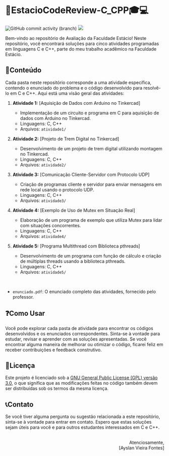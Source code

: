 # 🔷EstacioCodeReview-C_CPP🎓💻
![GitHub commit activity (branch)](https://img.shields.io/github/commit-activity/m/ayslan-gamedev/EstacioCodeReview-C_CPP/main?color=blue&style=flat-square)
<a href="https://github.com/Ayslan-gamedev/EstacioCodeReview-C_CPP/blob/main/LICENSE"><img src="https://img.shields.io/github/license/ayslan-gamedev/EstacioCodeReview-C_CPP?color=red&style=flat-square"></a>

Bem-vindo ao repositório de Avaliação da Faculdade Estácio! Neste repositório, você encontrará soluções para cinco atividades programadas em linguagens C e C++, parte do meu trabalho acadêmico na Faculdade Estácio.

## 📝Conteúdo

Cada pasta neste repositório corresponde a uma atividade específica, contendo o enunciado do problema e o código desenvolvido para resolvê-lo em C e C++. Aqui está uma visão geral das atividades:

1. **Atividade 1:** [Aquisição de Dados com Arduino no Tinkercad]
   - Implementação de um circuito e programa em C para aquisição de dados com Arduino no Tinkercad.
   - Linguagens: C, C++
   - Arquivos: `atividade1/`

2. **Atividade 2:** [Projeto de Trem Digital no Tinkercad]
   - Desenvolvimento de um projeto de trem digital utilizando montagem no Tinkercad.
   - Linguagens: C, C++
   - Arquivos: `atividade2/`

3. **Atividade 3:** [Comunicação Cliente-Servidor com Protocolo UDP]
   - Criação de programas cliente e servidor para enviar mensagens em rede local usando o protocolo UDP.
   - Linguagens: C, C++
   - Arquivos: `atividade3/`

4. **Atividade 4:** [Exemplo de Uso de Mutex em Situação Real]
   - Elaboração de um programa de exemplo que utiliza Mutex para lidar com situações concorrentes.
   - Linguagens: C, C++
   - Arquivos: `atividade4/`

5. **Atividade 5:** [Programa Multithread com Biblioteca pthreads]
   - Desenvolvimento de um programa com função de cálculo e criação de múltiplas threads usando a biblioteca pthreads.
   - Linguagens: C, C++
   - Arquivos: `atividade5/`

<br>

- `enunciado.pdf`: O enunciado completo das atividades, fornecido pelo professor.

## ❓Como Usar

Você pode explorar cada pasta de atividade para encontrar os códigos desenvolvidos e os enunciados correspondentes. Sinta-se à vontade para estudar, revisar e aprender com as soluções apresentadas. Se você encontrar alguma maneira de melhorar ou otimizar o código, ficarei feliz em receber contribuições e feedback construtivo.

## 📖Licença

Este projeto é licenciado sob a [GNU General Public License (GPL) versão 3.0](LICENSE), o que significa que as modificações feitas no código também devem ser distribuídas sob os termos da mesma licença.

## 📞Contato

Se você tiver alguma pergunta ou sugestão relacionada a este repositório, sinta-se à vontade para entrar em contato. Espero que estas soluções sejam úteis para você e para outros estudantes interessados em C e C++.

<p align="right">
<br>Atenciosamente,<br>
[Ayslan Vieira Fontes]
</p>
